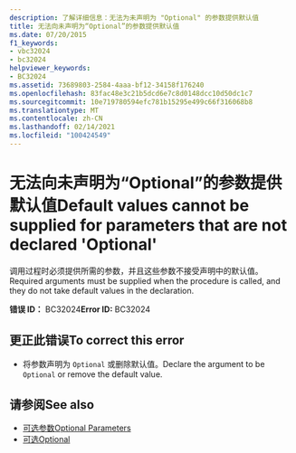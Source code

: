 ```yaml
---
description: 了解详细信息：无法为未声明为 "Optional" 的参数提供默认值
title: 无法向未声明为“Optional”的参数提供默认值
ms.date: 07/20/2015
f1_keywords:
- vbc32024
- bc32024
helpviewer_keywords:
- BC32024
ms.assetid: 73689803-2584-4aaa-bf12-34158f176240
ms.openlocfilehash: 83fac48e3c21b5dcd6e7c8d0148dcc10d50dc1c7
ms.sourcegitcommit: 10e719780594efc781b15295e499c66f316068b8
ms.translationtype: MT
ms.contentlocale: zh-CN
ms.lasthandoff: 02/14/2021
ms.locfileid: "100424549"
---
```

# <a name="default-values-cannot-be-supplied-for-parameters-that-are-not-declared-optional"></a><span data-ttu-id="524a9-103">无法向未声明为“Optional”的参数提供默认值</span><span class="sxs-lookup"><span data-stu-id="524a9-103">Default values cannot be supplied for parameters that are not declared 'Optional'</span></span>

<span data-ttu-id="524a9-104">调用过程时必须提供所需的参数，并且这些参数不接受声明中的默认值。</span><span class="sxs-lookup"><span data-stu-id="524a9-104">Required arguments must be supplied when the procedure is called, and they do not take default values in the declaration.</span></span>  
  
 <span data-ttu-id="524a9-105">**错误 ID：** BC32024</span><span class="sxs-lookup"><span data-stu-id="524a9-105">**Error ID:** BC32024</span></span>  
  
## <a name="to-correct-this-error"></a><span data-ttu-id="524a9-106">更正此错误</span><span class="sxs-lookup"><span data-stu-id="524a9-106">To correct this error</span></span>  
  
- <span data-ttu-id="524a9-107">将参数声明为 `Optional` 或删除默认值。</span><span class="sxs-lookup"><span data-stu-id="524a9-107">Declare the argument to be `Optional` or remove the default value.</span></span>  
  
## <a name="see-also"></a><span data-ttu-id="524a9-108">请参阅</span><span class="sxs-lookup"><span data-stu-id="524a9-108">See also</span></span>

- [<span data-ttu-id="524a9-109">可选参数</span><span class="sxs-lookup"><span data-stu-id="524a9-109">Optional Parameters</span></span>](../programming-guide/language-features/procedures/optional-parameters.md)
- [<span data-ttu-id="524a9-110">可选</span><span class="sxs-lookup"><span data-stu-id="524a9-110">Optional</span></span>](../language-reference/modifiers/optional.md)
